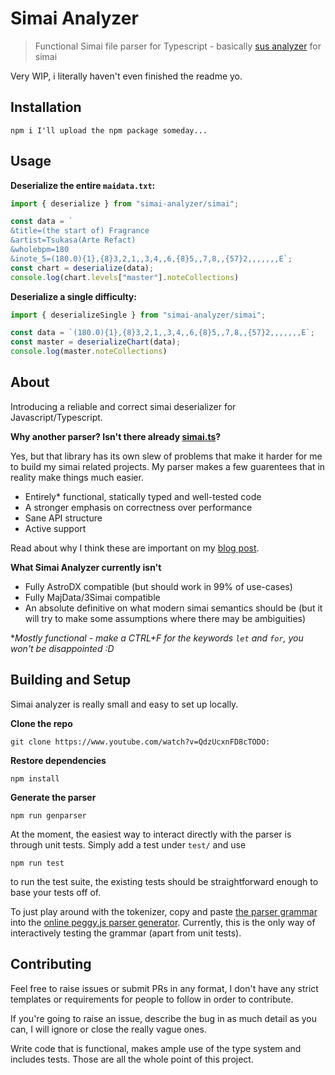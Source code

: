 # Simai Analyzer

>Functional Simai file parser for Typescript - basically [sus analyzer](https://github.com/mizucoffee/sus-analyzer) for simai

Very WIP, i literally haven't even finished the readme yo.

## Installation

```
npm i I'll upload the npm package someday...
```

## Usage

**Deserialize the entire `maidata.txt`:**
```ts
import { deserialize } from "simai-analyzer/simai";

const data = `
&title=(the start of) Fragrance
&artist=Tsukasa(Arte Refact)
&wholebpm=180
&inote_5=(180.0){1},{8}3,2,1,,3,4,,6,{8}5,,7,8,,{57}2,,,,,,,E`;
const chart = deserialize(data);
console.log(chart.levels["master"].noteCollections)
```

**Deserialize a single difficulty:**
```ts
import { deserializeSingle } from "simai-analyzer/simai";

const data = `(180.0){1},{8}3,2,1,,3,4,,6,{8}5,,7,8,,{57}2,,,,,,,E`;
const master = deserializeChart(data);
console.log(master.noteCollections)
```

## About

Introducing a reliable and correct simai deserializer for 
Javascript/Typescript.

**Why another parser? Isn't there already [simai.ts](https://www.youtube.com/watch?v=QdzUcxnFD8c)?**

Yes, but that library has its own slew of problems that make it harder for me to
build my simai related projects. My parser makes a few guarentees that 
in reality make things much easier.

- Entirely\* functional, statically typed and well-tested code 
- A stronger emphasis on correctness over performance
- Sane API structure 
- Active support

Read about why I think these are important on my [blog post](https://www.youtube.com/watch?v=QdzUcxnFD8c).

**What Simai Analyzer currently isn't**

- Fully AstroDX compatible (but should work in 99% of use-cases)
- Fully MajData/3Simai compatible
- An absolute definitive on what modern simai semantics should be (but it will try to make some
assumptions where there may be ambiguities)

\**Mostly functional - make a CTRL+F for the keywords `let` and `for`, you won't be disappointed :D*

## Building and Setup

Simai analyzer is really small and easy to set up locally.

**Clone the repo**

```
git clone https://www.youtube.com/watch?v=QdzUcxnFD8cTODO:
```

**Restore dependencies**

```
npm install
```

**Generate the parser**

```
npm run genparser
```

At the moment, the easiest way to interact directly with the parser
is through unit tests. Simply add a test under `test/` and use

```
npm run test
```

to run the test suite, the existing tests should be 
straightforward enough to base your tests off of.

To just play around with the tokenizer, copy and paste 
[the parser grammar](grammar/parser.peggy) into the 
[online peggy.js parser generator](https://peggyjs.org/online.html).
Currently, this is the only way of interactively testing the grammar 
(apart from unit tests).

## Contributing
Feel free to raise issues or submit PRs in any format, I don't have any strict templates or requirements for people to follow in order to contribute.

If you're going to raise an issue, describe the bug in as much detail as you can, I will ignore or close the really vague ones.

Write code that is functional, makes ample use of the type system and includes tests. Those are all the whole point of this project.
